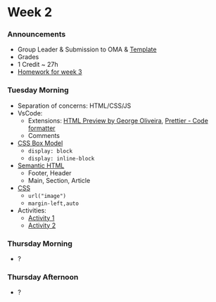 # Week 2

### Announcements

- Group Leader & Submission to OMA & [Template](./week02.docx)
- Grades 
- 1 Credit ~ 27h
- [Homework for week 3](./Homework.md)

### Tuesday Morning

- Separation of concerns: HTML/CSS/JS
- VsCode: 
  - Extensions: [HTML Preview by George Oliveira], [Prettier - Code formatter]
  - Comments
- [CSS Box Model](https://internetingishard.netlify.app/html-and-css/css-box-model/)
  - `display: block`
  - `display: inline-block`
- [Semantic HTML](https://internetingishard.netlify.app/html-and-css/semantic-html/)
  - Footer, Header
  - Main, Section, Article
- [CSS](https://internetingishard.netlify.app/html-and-css/hello-css/)
  - `url("image")`
  - `margin-left,auto`
- Activities:
  - [Activity 1](./activity1.md)
  - [Activity 2](./activity2.md)

### Thursday Morning

- ?


### Thursday Afternoon

- ?


<!--  -->
[HTML Preview by George Oliveira]:
https://marketplace.visualstudio.com/items?itemName=george-alisson.html-preview-vscode
[Prettier - Code formatter]:https://marketplace.visualstudio.com/items?itemName=esbenp.prettier-vscode